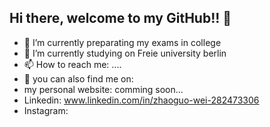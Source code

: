 ## Hi there, welcome to my GitHub!! 👋

- 🔭 I’m currently preparating my exams in college 
- 🌱 I’m currently studying on Freie university berlin
- 📫 How to reach me: ....
- 💬 you can also find me on:
- my personal website: comming soon...
- Linkedin: www.linkedin.com/in/zhaoguo-wei-282473306
- Instagram: 

<!--
**Iamnotsnowwhite/Iamnotsnowwhite** is a ✨ _special_ ✨ repository because its `README.md` (this file) appears on your GitHub profile.

Here are some ideas to get you started:

- 👯 I’m looking to collaborate on ...
- 🤔 I’m looking for help with ...
- 💬 Ask me about ...
- 📫 How to reach me: ...
- 😄 Pronouns: ...
- ⚡ Fun fact: ...
-->
